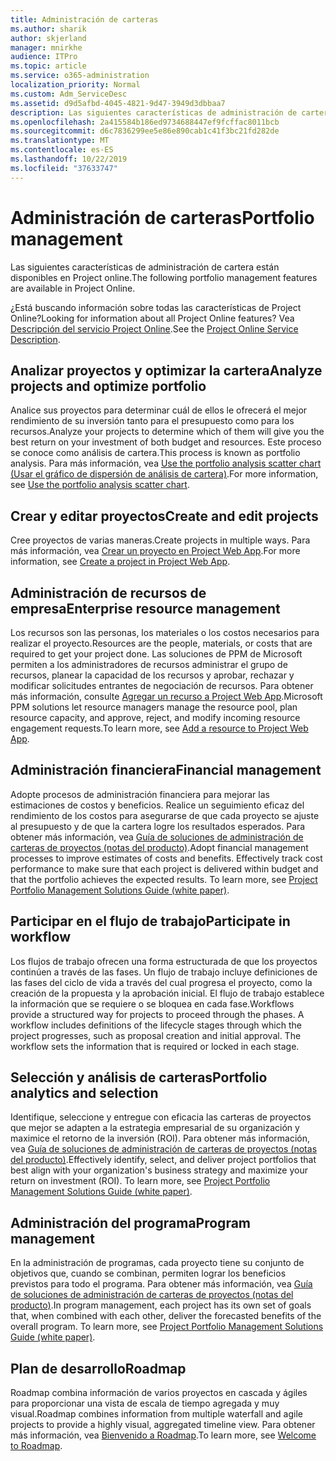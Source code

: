 ```yaml
---
title: Administración de carteras
ms.author: sharik
author: skjerland
manager: mnirkhe
audience: ITPro
ms.topic: article
ms.service: o365-administration
localization_priority: Normal
ms.custom: Adm_ServiceDesc
ms.assetid: d9d5afbd-4045-4821-9d47-3949d3dbbaa7
description: Las siguientes características de administración de cartera están disponibles en Project online.
ms.openlocfilehash: 2a415584b186ed9734688447ef9fcffac8011bcb
ms.sourcegitcommit: d6c7836299ee5e86e890cab1c41f3bc21fd282de
ms.translationtype: MT
ms.contentlocale: es-ES
ms.lasthandoff: 10/22/2019
ms.locfileid: "37633747"
---
```

# <a name="portfolio-management"></a><span data-ttu-id="86a00-103">Administración de carteras</span><span class="sxs-lookup"><span data-stu-id="86a00-103">Portfolio management</span></span>

<span data-ttu-id="86a00-104">Las siguientes características de administración de cartera están disponibles en Project online.</span><span class="sxs-lookup"><span data-stu-id="86a00-104">The following portfolio management features are available in Project Online.</span></span>
  
<span data-ttu-id="86a00-105">¿Está buscando información sobre todas las características de Project Online?</span><span class="sxs-lookup"><span data-stu-id="86a00-105">Looking for information about all Project Online features?</span></span> <span data-ttu-id="86a00-106">Vea [Descripción del servicio Project Online](project-online-service-description.md).</span><span class="sxs-lookup"><span data-stu-id="86a00-106">See the [Project Online Service Description](project-online-service-description.md).</span></span>
  
## <a name="analyze-projects-and-optimize-portfolio"></a><span data-ttu-id="86a00-107">Analizar proyectos y optimizar la cartera</span><span class="sxs-lookup"><span data-stu-id="86a00-107">Analyze projects and optimize portfolio</span></span>

<span data-ttu-id="86a00-108">Analice sus proyectos para determinar cuál de ellos le ofrecerá el mejor rendimiento de su inversión tanto para el presupuesto como para los recursos.</span><span class="sxs-lookup"><span data-stu-id="86a00-108">Analyze your projects to determine which of them will give you the best return on your investment of both budget and resources.</span></span> <span data-ttu-id="86a00-109">Este proceso se conoce como análisis de cartera.</span><span class="sxs-lookup"><span data-stu-id="86a00-109">This process is known as portfolio analysis.</span></span> <span data-ttu-id="86a00-110">Para más información, vea [Use the portfolio analysis scatter chart (Usar el gráfico de dispersión de análisis de cartera)](http://go.microsoft.com/fwlink/?LinkID=823665&amp;clcid=0x409).</span><span class="sxs-lookup"><span data-stu-id="86a00-110">For more information, see [Use the portfolio analysis scatter chart](http://go.microsoft.com/fwlink/?LinkID=823665&amp;clcid=0x409).</span></span>
  
## <a name="create-and-edit-projects"></a><span data-ttu-id="86a00-111">Crear y editar proyectos</span><span class="sxs-lookup"><span data-stu-id="86a00-111">Create and edit projects</span></span>

<span data-ttu-id="86a00-112">Cree proyectos de varias maneras.</span><span class="sxs-lookup"><span data-stu-id="86a00-112">Create projects in multiple ways.</span></span> <span data-ttu-id="86a00-113">Para más información, vea [Crear un proyecto en Project Web App](http://go.microsoft.com/fwlink/?LinkID=746895&amp;clcid=0x409).</span><span class="sxs-lookup"><span data-stu-id="86a00-113">For more information, see [Create a project in Project Web App](http://go.microsoft.com/fwlink/?LinkID=746895&amp;clcid=0x409).</span></span>
  
## <a name="enterprise-resource-management"></a><span data-ttu-id="86a00-114">Administración de recursos de empresa</span><span class="sxs-lookup"><span data-stu-id="86a00-114">Enterprise resource management</span></span>

<span data-ttu-id="86a00-115">Los recursos son las personas, los materiales o los costos necesarios para realizar el proyecto.</span><span class="sxs-lookup"><span data-stu-id="86a00-115">Resources are the people, materials, or costs that are required to get your project done.</span></span> <span data-ttu-id="86a00-116">Las soluciones de PPM de Microsoft permiten a los administradores de recursos administrar el grupo de recursos, planear la capacidad de los recursos y aprobar, rechazar y modificar solicitudes entrantes de negociación de recursos. Para obtener más información, consulte [Agregar un recurso a Project Web App](https://go.microsoft.com/fwlink/p/?LinkId=271320).</span><span class="sxs-lookup"><span data-stu-id="86a00-116">Microsoft PPM solutions let resource managers manage the resource pool, plan resource capacity, and approve, reject, and modify incoming resource engagement requests.To learn more, see [Add a resource to Project Web App](https://go.microsoft.com/fwlink/p/?LinkId=271320).</span></span>
  
## <a name="financial-management"></a><span data-ttu-id="86a00-117">Administración financiera</span><span class="sxs-lookup"><span data-stu-id="86a00-117">Financial management</span></span>

<span data-ttu-id="86a00-p105">Adopte procesos de administración financiera para mejorar las estimaciones de costos y beneficios. Realice un seguimiento eficaz del rendimiento de los costos para asegurarse de que cada proyecto se ajuste al presupuesto y de que la cartera logre los resultados esperados. Para obtener más información, vea [Guía de soluciones de administración de carteras de proyectos (notas del producto)](https://go.microsoft.com/fwlink/p/?LinkId=402633).</span><span class="sxs-lookup"><span data-stu-id="86a00-p105">Adopt financial management processes to improve estimates of costs and benefits. Effectively track cost performance to make sure that each project is delivered within budget and that the portfolio achieves the expected results. To learn more, see [Project Portfolio Management Solutions Guide (white paper)](https://go.microsoft.com/fwlink/p/?LinkId=402633).</span></span>
  
## <a name="participate-in-workflow"></a><span data-ttu-id="86a00-121">Participar en el flujo de trabajo</span><span class="sxs-lookup"><span data-stu-id="86a00-121">Participate in workflow</span></span>

<span data-ttu-id="86a00-p106">Los flujos de trabajo ofrecen una forma estructurada de que los proyectos continúen a través de las fases. Un flujo de trabajo incluye definiciones de las fases del ciclo de vida a través del cual progresa el proyecto, como la creación de la propuesta y la aprobación inicial. El flujo de trabajo establece la información que se requiere o se bloquea en cada fase.</span><span class="sxs-lookup"><span data-stu-id="86a00-p106">Workflows provide a structured way for projects to proceed through the phases. A workflow includes definitions of the lifecycle stages through which the project progresses, such as proposal creation and initial approval. The workflow sets the information that is required or locked in each stage.</span></span>
  
## <a name="portfolio-analytics-and-selection"></a><span data-ttu-id="86a00-125">Selección y análisis de carteras</span><span class="sxs-lookup"><span data-stu-id="86a00-125">Portfolio analytics and selection</span></span>

<span data-ttu-id="86a00-p107">Identifique, seleccione y entregue con eficacia las carteras de proyectos que mejor se adapten a la estrategia empresarial de su organización y maximice el retorno de la inversión (ROI). Para obtener más información, vea [Guía de soluciones de administración de carteras de proyectos (notas del producto)](https://go.microsoft.com/fwlink/p/?LinkId=402633).</span><span class="sxs-lookup"><span data-stu-id="86a00-p107">Effectively identify, select, and deliver project portfolios that best align with your organization's business strategy and maximize your return on investment (ROI). To learn more, see [Project Portfolio Management Solutions Guide (white paper)](https://go.microsoft.com/fwlink/p/?LinkId=402633).</span></span>
  
## <a name="program-management"></a><span data-ttu-id="86a00-128">Administración del programa</span><span class="sxs-lookup"><span data-stu-id="86a00-128">Program management</span></span>

<span data-ttu-id="86a00-p108">En la administración de programas, cada proyecto tiene su conjunto de objetivos que, cuando se combinan, permiten lograr los beneficios previstos para todo el programa. Para obtener más información, vea [Guía de soluciones de administración de carteras de proyectos (notas del producto)](https://go.microsoft.com/fwlink/p/?LinkId=402633).</span><span class="sxs-lookup"><span data-stu-id="86a00-p108">In program management, each project has its own set of goals that, when combined with each other, deliver the forecasted benefits of the overall program. To learn more, see [Project Portfolio Management Solutions Guide (white paper)](https://go.microsoft.com/fwlink/p/?LinkId=402633).</span></span>
  
## <a name="roadmap"></a><span data-ttu-id="86a00-131">Plan de desarrollo</span><span class="sxs-lookup"><span data-stu-id="86a00-131">Roadmap</span></span>

<span data-ttu-id="86a00-132">Roadmap combina información de varios proyectos en cascada y ágiles para proporcionar una vista de escala de tiempo agregada y muy visual.</span><span class="sxs-lookup"><span data-stu-id="86a00-132">Roadmap combines information from multiple waterfall and agile projects to provide a highly visual, aggregated timeline view.</span></span> <span data-ttu-id="86a00-133">Para obtener más información, vea [Bienvenido a Roadmap](https://support.office.com/article/video-welcome-to-roadmap-57764149-51b8-468f-a50d-9ea6a4fd835a).</span><span class="sxs-lookup"><span data-stu-id="86a00-133">To learn more, see [Welcome to Roadmap](https://support.office.com/article/video-welcome-to-roadmap-57764149-51b8-468f-a50d-9ea6a4fd835a).</span></span>

